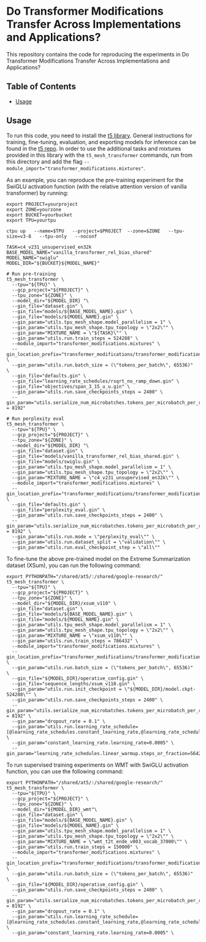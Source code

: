 # Do Transformer Modifications Transfer Across Implementations and Applications?

This repository contains the code for reproducing the experiments in
Do Transformer Modifications Transfer Across Implementations and Applications?

## Table of Contents

* [Usage](#usage)

## Usage

To run this code, you need to install the
[t5 library](https://pypi.org/project/t5/). General instructions for training, fine-tuning, evaluation, and exporting models for inference can be found in the [t5 repo](https://github.com/google-research/text-to-text-transfer-transformer). In order to use the additional tasks and mixtures provided in this library with the `t5_mesh_transformer` commands, run from this directory and add the flag `--module_import="transformer_modifications.mixtures"`.

As an example, you can reproduce the pre-training experiment for the SwiGLU
activation function (with the relative attention version of vanilla transformer)
by running:

```
export PROJECT=yourproject
export ZONE=yourzone
export BUCKET=yourbucket
export TPU=yourtpu

ctpu up   --name=$TPU   --project=$PROJECT  --zone=$ZONE   --tpu-size=v3-8   --tpu-only   --noconf

TASK=c4_v231_unsupervised_en32k
BASE_MODEL_NAME="vanilla_transformer_rel_bias_shared"
MODEL_NAME="swiglu"
MODEL_DIR="${BUCKET}${MODEL_NAME}"

# Run pre-training
t5_mesh_transformer \
  --tpu="${TPU}" \
  --gcp_project="${PROJECT}" \
  --tpu_zone="${ZONE}" \
  --model_dir="${MODEL_DIR} "\
  --gin_file="dataset.gin" \
  --gin_file="models/${BASE_MODEL_NAME}.gin" \
  --gin_file="models/${MODEL_NAME}.gin" \
  --gin_param="utils.tpu_mesh_shape.model_parallelism = 1" \
  --gin_param="utils.tpu_mesh_shape.tpu_topology = \"2x2\"" \
  --gin_param="MIXTURE_NAME = \"${TASK}\"" \
  --gin_param="utils.run.train_steps = 524288" \
  --module_import="transformer_modifications.mixtures" \
  --gin_location_prefix="transformer_modifications/transformer_modifications/gin/" \
  --gin_param="utils.run.batch_size = (\"tokens_per_batch\", 65536)"  \
  --gin_file="defaults.gin" \
  --gin_file="learning_rate_schedules/rsqrt_no_ramp_down.gin" \
  --gin_file="objectives/span_3_15_u_u.gin" \
  --gin_param="utils.run.save_checkpoints_steps = 2400" \
  --gin_param="utils.serialize_num_microbatches.tokens_per_microbatch_per_replica = 8192"

# Run perplexity eval
t5_mesh_transformer \
  --tpu="${TPU}" \
  --gcp_project="${PROJECT}" \
  --tpu_zone="${ZONE}" \
  --model_dir="${MODEL_DIR} "\
  --gin_file="dataset.gin" \
  --gin_file="models/vanilla_transformer_rel_bias_shared.gin" \
  --gin_file="models/swiglu.gin" \
  --gin_param="utils.tpu_mesh_shape.model_parallelism = 1" \
  --gin_param="utils.tpu_mesh_shape.tpu_topology = \"2x2\"" \
  --gin_param="MIXTURE_NAME = \"c4_v231_unsupervised_en32k\"" \
  --module_import="transformer_modifications.mixtures" \
  --gin_location_prefix="transformer_modifications/transformer_modifications/gin/" \ 
  --gin_file="defaults.gin" \
  --gin_file="perplexity_eval.gin" \
  --gin_param="utils.run.save_checkpoints_steps = 2400" \
  --gin_param="utils.serialize_num_microbatches.tokens_per_microbatch_per_replica = 8192" \
  --gin_param="utils.run.mode = \"perplexity_eval\"" \
  --gin_param="utils.run.dataset_split = \"validation\"" \
  --gin_param="utils.run.eval_checkpoint_step = \"all\""
```

To fine-tune the above pre-trained model on the Extreme Summarization dataset (XSum), you can run the following command:

```
export PYTHONPATH="/shared/at5/:/shared/google-research/"
t5_mesh_transformer \
  --tpu="${TPU}" \
  --gcp_project="${PROJECT}" \
  --tpu_zone="${ZONE}" \
  --model_dir="${MODEL_DIR}/xsum_v110" \
  --gin_file="dataset.gin" \
  --gin_file="models/${BASE_MODEL_NAME}.gin" \
  --gin_file="models/${MODEL_NAME}.gin" \
  --gin_param="utils.tpu_mesh_shape.model_parallelism = 1" \
  --gin_param="utils.tpu_mesh_shape.tpu_topology = \"2x2\"" \
  --gin_param="MIXTURE_NAME = \"xsum_v110\"" \
  --gin_param="utils.run.train_steps = 786432" \
  --module_import="transformer_modifications.mixtures" \
  --gin_location_prefix="transformer_modifications/transformer_modifications/gin/" \ 
  --gin_param="utils.run.batch_size = (\"tokens_per_batch\", 65536)"  \
  --gin_file="${MODEL_DIR}/operative_config.gin" \
  --gin_file="sequence_lengths/xsum_v110.gin" \
  --gin_param="utils.run.init_checkpoint = \"${MODEL_DIR}/model.ckpt-524288\"" \
  --gin_param="utils.run.save_checkpoints_steps = 2400" \
  --gin_param="utils.serialize_num_microbatches.tokens_per_microbatch_per_replica = 8192" \
  --gin_param="dropout_rate = 0.1" \
  --gin_param="utils.run.learning_rate_schedule=[@learning_rate_schedules.constant_learning_rate,@learning_rate_schedules.linear_warmup]" \
  --gin_param="constant_learning_rate.learning_rate=0.0005" \
  --gin_param="learning_rate_schedules.linear_warmup.steps_or_fraction=564288"
```

To run supervised training experiments on WMT with SwiGLU activation function,
you can use the following command:

```
export PYTHONPATH="/shared/at5/:/shared/google-research/"
t5_mesh_transformer \
  --tpu="${TPU}" \
  --gcp_project="${PROJECT}" \
  --tpu_zone="${ZONE}" \
  --model_dir="${MODEL_DIR}_wmt"\
  --gin_file="dataset.gin" \
  --gin_file="models/${BASE_MODEL_NAME}.gin" \
  --gin_file="models/${MODEL_NAME}.gin" \
  --gin_param="utils.tpu_mesh_shape.model_parallelism = 1" \
  --gin_param="utils.tpu_mesh_shape.tpu_topology = \"2x2\"" \
  --gin_param="MIXTURE_NAME = \"wmt_t2t_ende_v003_vocab_37000\"" \
  --gin_param="utils.run.train_steps = 150000" \
  --module_import="transformer_modifications.mixtures" \
  --gin_location_prefix="transformer_modifications/transformer_modifications/gin/" \ 
  --gin_param="utils.run.batch_size = (\"tokens_per_batch\", 65536)"  \
  --gin_file="${MODEL_DIR}/operative_config.gin" \
  --gin_param="utils.run.save_checkpoints_steps = 2400" \
  --gin_param="utils.serialize_num_microbatches.tokens_per_microbatch_per_replica = 8192" \
  --gin_param="dropout_rate = 0.1" \
  --gin_param="utils.run.learning_rate_schedule=[@learning_rate_schedules.constant_learning_rate,@learning_rate_schedules.linear_warmup]" \
  --gin_param="constant_learning_rate.learning_rate=0.0005" \
```
